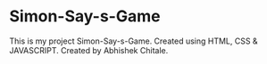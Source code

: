 # Simon-Say-s-Game
This is my project Simon-Say-s-Game.
Created using HTML, CSS & JAVASCRIPT.
Created by Abhishek Chitale.
